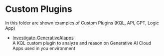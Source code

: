 # Custom Plugins
In this folder are shown examples of Custom Plugins (KQL, API, GPT, Logic App)

- [Investigate-GenerativeAIapps](https://github.com/mariocuomo/Experimenting-With-Security-Copilot/tree/main/custom%20plugins/GenerativeAIAppsAnalysis) <br>
  A KQL custom plugin to analyze and reason on Generative AI Cloud Apps used in you environment
